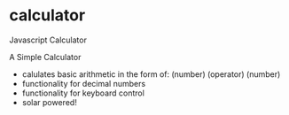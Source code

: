# calculator
Javascript Calculator

A Simple Calculator

- calulates basic arithmetic in the form of:
      (number) (operator) (number)
- functionality for decimal numbers
- functionality for keyboard control
- solar powered!
